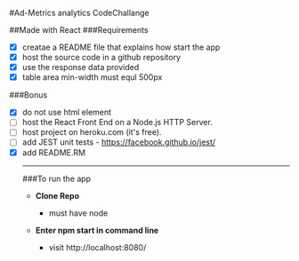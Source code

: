 #Ad-Metrics analytics CodeChallange

##Made with React
###Requirements

 - [x] creatae a README file that explains how start the app 
 - [x] host the source code in a github repository
 - [x] use the response data provided
 - [x] table area min-width must equl 500px
 
###Bonus
 - [x] do not use <table> html element
  - [ ] host the React Front End on a Node.js HTTP Server. 
  - [ ] host project on heroku.com (it's free).
  - [ ] add JEST unit tests - https://facebook.github.io/jest/
 - [x] add README.RM
  
-----------------
###To run the app
	
- **Clone Repo**
	- must have node
	
- **Enter npm start in command line**
	- visit http://localhost:8080/ 
